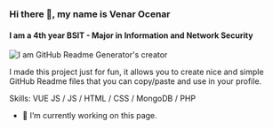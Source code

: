 ### Hi there 👋, my name is Venar Ocenar
#### I am a 4th year BSIT - Major in Information and Network Security
![I am GitHub Readme Generator's creator](https://github.com/vnrocnr/Venar-Ocenar/blob/main/images/Venar%20A.%20Ocenar.gif)

I made this project just for fun, it allows you to create nice and simple GitHub Readme files that you can copy/paste and use in your profile.

Skills: VUE JS / JS / HTML / CSS / MongoDB / PHP

- 🔭 I’m currently working on this page. 





